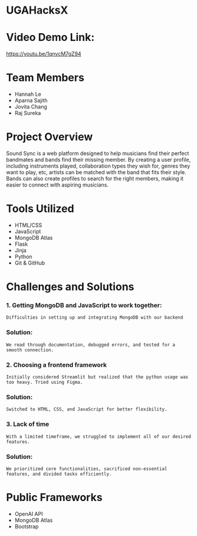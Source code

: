 # UGAHacksX
# Video Demo Link:
https://youtu.be/1qnvcM7gZ94
# Team Members
- Hannah Le
- Aparna Sajith
- Jovita Chang
- Raj Sureka
# Project Overview
Sound Sync is a web platform designed to help musicians find their perfect bandmates and bands find their missing member. By creating a user profile, including instruments played, collaboration types they wish for, genres they want to play, etc, artists can be matched with the band that fits their style. Bands can also create profiles to search for the right members, making it easier to connect with aspiring musicians.
# Tools Utilized
- HTML/CSS
- JavaScript
- MongoDB Atlas
- Flask
- Jinja
- Python
- Git & GitHub
# Challenges and Solutions
### 1. Getting MongoDB and JavaScript to work together:
    Difficulties in setting up and integrating MongoDB with our backend
###     Solution:
    We read through documentation, debugged errors, and tested for a smooth connection.
### 2. Choosing a frontend framework
    Initially considered Streamlit but realized that the python usage was too heavy. Tried using Figma.
###     Solution:
    Switched to HTML, CSS, and JavaScript for better flexibility.
### 3. Lack of time
    With a limited timeframe, we struggled to implement all of our desired features.
###     Solution:
    We prioritized core functionalities, sacrificed non-essential features, and divided tasks efficiently.
# Public Frameworks
- OpenAI API
- MongoDB Atlas
- Bootstrap
